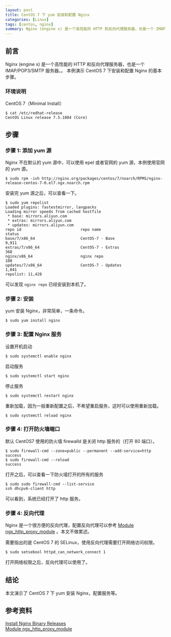```yaml
---
layout: post
title: CentOS 7 下 yum 安装和配置 Nginx 
categories: [Linux]
tags: [centos, nginx]
summary: Nginx (engine x) 是一个高性能的 HTTP 和反向代理服务器，也是一个 IMAP/POP3/SMTP 服务器。 本例演示 CentOS 7 下安装和配置 Nginx 的基本步骤。
---
```

## 前言
Nginx (engine x) 是一个高性能的 HTTP 和反向代理服务器，也是一个 IMAP/POP3/SMTP 服务器。。 本例演示 CentOS 7 下安装和配置 Nginx 的基本步骤。

### 环境说明
CentOS 7（Minimal Install）

```terminal
$ cat /etc/redhat-release 
CentOS Linux release 7.5.1804 (Core) 
```

## 步骤

### 步骤 1: 添加 yum 源
Nginx 不在默认的 yum 源中，可以使用 epel 或者官网的 yum 源，本例使用官网的 yum 源。

```terminal
$ sudo rpm -ivh http://nginx.org/packages/centos/7/noarch/RPMS/nginx-release-centos-7-0.el7.ngx.noarch.rpm
```

安装完 yum 源之后，可以查看一下。

```terminal
$ sudo yum repolist
Loaded plugins: fastestmirror, langpacks
Loading mirror speeds from cached hostfile
 * base: mirrors.aliyun.com
 * extras: mirrors.aliyun.com
 * updates: mirrors.aliyun.com
repo id                          repo name                          status
base/7/x86_64                    CentOS-7 - Base                    9,911
extras/7/x86_64                  CentOS-7 - Extras                    368
nginx/x86_64                     nginx repo                           108
updates/7/x86_64                 CentOS-7 - Updates                 1,041
repolist: 11,428
```

可以发现 `nginx repo` 已经安装到本机了。

### 步骤 2: 安装

yum 安装 Nginx，非常简单，一条命令。

```terminal
$ sudo yum install nginx
```

### 步骤 3: 配置 Nginx 服务

设置开机启动

```terminal
$ sudo systemctl enable nginx
```

启动服务

```terminal
$ sudo systemctl start nginx
```

停止服务

```terminal
$ sudo systemctl restart nginx
```

重新加载，因为一般重新配置之后，不希望重启服务，这时可以使用重新加载。

```terminal
$ sudo systemctl reload nginx
```

### 步骤 4: 打开防火墙端口

默认 CentOS7 使用的防火墙 firewalld 是关闭 http 服务的（打开 80 端口）。

```terminal
$ sudo firewall-cmd --zone=public --permanent --add-service=http
success
$ sudo firewall-cmd --reload
success
```

打开之后，可以查看一下防火墙打开的所有的服务

```terminal
$ sudo sudo firewall-cmd --list-service
ssh dhcpv6-client http
```

可以看到，系统已经打开了 http 服务。

### 步骤 4: 反向代理

Nginx 是一个很方便的反向代理，配置反向代理可以参考 [Module ngx_http_proxy_module][2] 。本文不做累述。

需要指出的是 CentOS 7 的 SELinux，使用反向代理需要打开网络访问权限。

```terminal
$ sudo setsebool httpd_can_network_connect 1 
```

打开网络权限之后，反向代理可以使用了。

## 结论
本文演示了 CentOS 7 下 yum 安装 Nginx，配置服务等。

## 参考资料
[Install Nginx Binary Releases][1]  
[Module ngx_http_proxy_module][2]  

 
[1]: https://www.nginx.com/resources/wiki/start/topics/tutorials/install/  
[2]: http://nginx.org/en/docs/http/ngx_http_proxy_module.html
